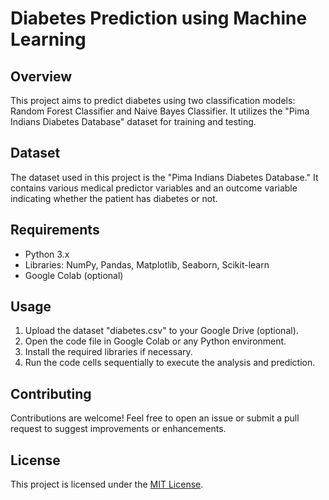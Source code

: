 # Diabetes Prediction using Machine Learning

## Overview

This project aims to predict diabetes using two classification models: Random Forest Classifier and Naive Bayes Classifier. It utilizes the "Pima Indians Diabetes Database" dataset for training and testing.

## Dataset

The dataset used in this project is the "Pima Indians Diabetes Database." It contains various medical predictor variables and an outcome variable indicating whether the patient has diabetes or not.


## Requirements

- Python 3.x
- Libraries: NumPy, Pandas, Matplotlib, Seaborn, Scikit-learn
- Google Colab (optional)


## Usage

1. Upload the dataset "diabetes.csv" to your Google Drive (optional).
2. Open the code file in Google Colab or any Python environment.
3. Install the required libraries if necessary.
4. Run the code cells sequentially to execute the analysis and prediction.


## Contributing

Contributions are welcome! Feel free to open an issue or submit a pull request to suggest improvements or enhancements.

## License

This project is licensed under the [MIT License](LICENSE).

